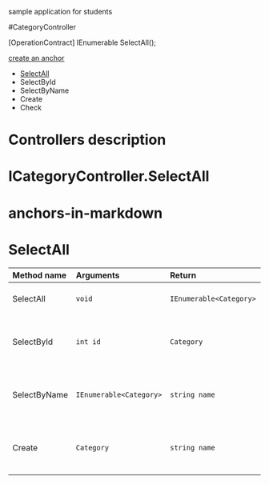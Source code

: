 sample application for students

#CategoryController

&#91;OperationContract&#93;
IEnumerable<Category> SelectAll();

[create an anchor](#anchors-in-markdown)


* [SelectAll](#selectall)
* SelectById
* SelectByName
* Create
* Check

 
# Controllers description
# ICategoryController.SelectAll

# anchors-in-markdown
# SelectAll

|Method name| Arguments|Return|Description
| :-- | :-- | :-- | :-- |
| SelectAll  | ```void``` | ```IEnumerable<Category>```| Gets full category list. |
| SelectById  | ```int id```  | ```Category```  | Fetches single category by primary key. |
| SelectByName  | ```IEnumerable<Category>```  | ```string name```  | Fetches category list with target name. |
| Create  | ```Category```  | ```string name```  | Category a new instance of the category. |


